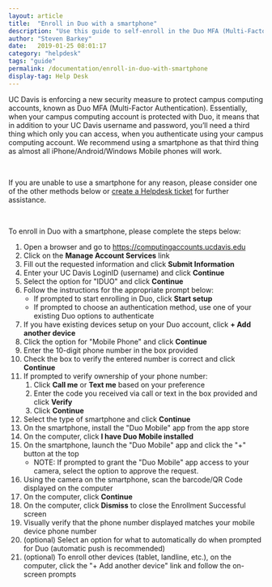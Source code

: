 ```yaml
---
layout: article
title:  "Enroll in Duo with a smartphone"
description: "Use this guide to self-enroll in the Duo MFA (Multi-Factor Authentication) service used on campus with a smartphone."
author: "Steven Barkey"
date:   2019-01-25 08:01:17
category: "helpdesk"
tags: "guide"
permalink: /documentation/enroll-in-duo-with-smartphone
display-tag: Help Desk
---
```


<p>UC Davis is enforcing a new security measure to protect campus computing accounts, known as Duo MFA (Multi-Factor Authentication).  Essentially, when your campus computing account is protected with Duo, it means that in addition to your UC Davis username and password, you’ll need a third thing which only you can access, when you authenticate using your campus computing account.  We recommend using a smartphone as that third thing as almost all iPhone/Android/Windows Mobile phones will work.</p>
<br />
<p>If you are unable to use a smartphone for any reason, please consider one of the other methods below or <a class="external-link" href="https://computing.caes.ucdavis.edu/documentation/help-desk-ticket" target="_parent">create a Helpdesk ticket</a> for further assistance.</p>
<br />
<p>To enroll in Duo with a smartphone, please complete the steps below:</p>
<ol style="PADDING-LEFT: 30px">
  <li>Open a browser and go to <a class="external-link" href="https://computingaccounts.ucdavis.edu" target="_blank">https://computingaccounts.ucdavis.edu</a></li>
  <li>Click on the <b>Manage Account Services</b> link</li>
  <li>Fill out the requested information and click <b>Submit Information</b></li>
  <li>Enter your UC Davis LoginID (username) and click <b>Continue</b></li>
  <li>Select the option for "IDUO" and click <b>Continue</b></li>
  <li>Follow the instructions for the appropriate prompt below:
    <ul style="PADDING-LEFT: 20px">
      <li>If prompted to start enrolling in Duo, click <b>Start setup</b></li>
      <li>If prompted to choose an authentication method, use one of your existing Duo options to authenticate</li>
    </ul>
  </li>
  <li>If you have existing devices setup on your Duo account, click <b>+ Add another device</b></li>
  <li>Click the option for "Mobile Phone" and click <b>Continue</b></li>
  <li>Enter the 10-digit phone number in the box provided</li>
  <li>Check the box to verify the entered number is correct and click <b>Continue</b></li>
  <li>If prompted to verify ownership of your phone number:
    <ol type="1" style="PADDING-LEFT: 20px">
      <li>Click <b>Call me</b> or <b>Text me</b> based on your preference</li>
      <li>Enter the code you received via call or text in the box provided and click <b>Verify</b></li>
      <li>Click <b>Continue</b></li>
    </ol>
  </li>
  <li>Select the type of smartphone and click <b>Continue</b></li>
  <li>On the smartphone, install the "Duo Mobile" app from the app store</li>
  <li>On the computer, click <b>I have Duo Mobile installed</b></li>
  <li>On the smartphone, launch the "Duo Mobile" app and click the "+" button at the top
    <ul style="PADDING-LEFT: 20px">
      <li>NOTE: If prompted to grant the "Duo Mobile" app access to your camera, select the option to approve the request.</li>
    </ul>
  </li>
  <li>Using the camera on the smartphone, scan the barcode/QR Code displayed on the computer</li>
  <li>On the computer, click <b>Continue</b></li>
  <li>On the computer, click <b>Dismiss</b> to close the Enrollment Successful screen</li>
  <li>Visually verify that the phone number displayed matches your mobile device phone number</li>
  <li>(optional) Select an option for what to automatically do when prompted for Duo (automatic push is recommended)</li>
  <li>(optional) To enroll other devices (tablet, landline, etc.), on the computer, click the "+ Add another device" link and follow the on-screen prompts</li>
</ol>
